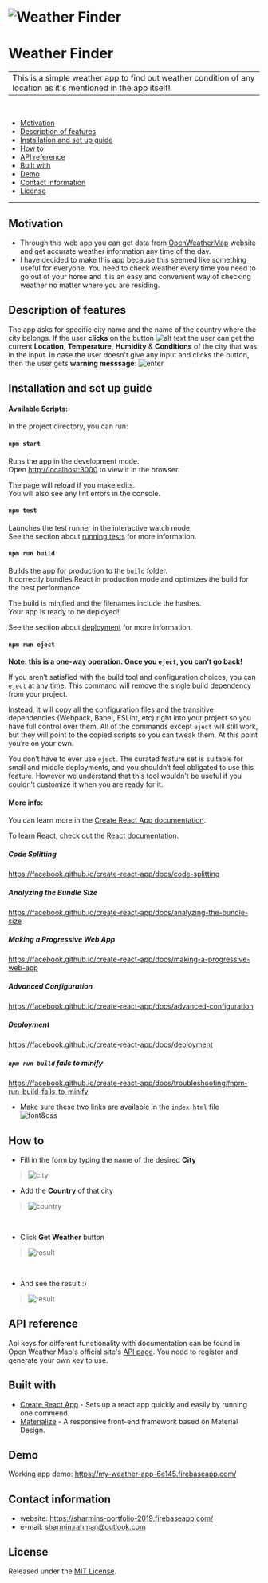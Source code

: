 # ![Weather Finder](images/1.PNG)
# Weather Finder
<table>
<tr>
<td>
  This is a simple weather app to find out weather condition of any location as it's mentioned in the app itself!
</td>
</tr>
</table>

<br>

- [Motivation](#motivation)
- [Description of features](#description-of-features)
- [Installation and set up guide](description-of-features)
- [How to](#how-to)
- [API reference](#api-reference)
- [Built with](#built-with)
- [Demo](#demo)
- [Contact information](#contact-information)
- [License](#license)

---

## Motivation

- Through this web app you can get data from [OpenWeatherMap](https://openweathermap.org/) website and get accurate weather information any time of the day.
- I have decided to make this app because this seemed like something useful for everyone. You need to check weather every time you need to go out of your home and it is an easy and convenient way of checking weather no matter where you are residing.

## Description of features

The app asks for specific city name and the name of the country where the city belongs. If the user **clicks** on the button ![alt text](images/2.PNG "Get Weather") the user can get the current **Location**, **Temperature**, **Humidity** & **Conditions** of the city that was in the input. In case the user doesn't give any input and clicks the button, then the user gets **warning messsage**: ![enter](images/3.PNG)

## Installation and set up guide

#### Available Scripts:

In the project directory, you can run:

#### `npm start`

Runs the app in the development mode.<br>
Open [http://localhost:3000](http://localhost:3000) to view it in the browser.

The page will reload if you make edits.<br>
You will also see any lint errors in the console.

#### `npm test`

Launches the test runner in the interactive watch mode.<br>
See the section about [running tests](https://facebook.github.io/create-react-app/docs/running-tests) for more information.

#### `npm run build`

Builds the app for production to the `build` folder.<br>
It correctly bundles React in production mode and optimizes the build for the best performance.

The build is minified and the filenames include the hashes.<br>
Your app is ready to be deployed!

See the section about [deployment](https://facebook.github.io/create-react-app/docs/deployment) for more information.

#### `npm run eject`

**Note: this is a one-way operation. Once you `eject`, you can’t go back!**

If you aren’t satisfied with the build tool and configuration choices, you can `eject` at any time. This command will remove the single build dependency from your project.

Instead, it will copy all the configuration files and the transitive dependencies (Webpack, Babel, ESLint, etc) right into your project so you have full control over them. All of the commands except `eject` will still work, but they will point to the copied scripts so you can tweak them. At this point you’re on your own.

You don’t have to ever use `eject`. The curated feature set is suitable for small and middle deployments, and you shouldn’t feel obligated to use this feature. However we understand that this tool wouldn’t be useful if you couldn’t customize it when you are ready for it.

#### More info:

You can learn more in the [Create React App documentation](https://facebook.github.io/create-react-app/docs/getting-started).

To learn React, check out the [React documentation](https://reactjs.org/).

##### Code Splitting

https://facebook.github.io/create-react-app/docs/code-splitting

##### Analyzing the Bundle Size

https://facebook.github.io/create-react-app/docs/analyzing-the-bundle-size

##### Making a Progressive Web App

https://facebook.github.io/create-react-app/docs/making-a-progressive-web-app

##### Advanced Configuration

https://facebook.github.io/create-react-app/docs/advanced-configuration

##### Deployment

https://facebook.github.io/create-react-app/docs/deployment

##### `npm run build` fails to minify

https://facebook.github.io/create-react-app/docs/troubleshooting#npm-run-build-fails-to-minify

- Make sure these two links are available in the `index.html` file<br>
![font&css](images/4.PNG)

## How to

- Fill in the form by typing the name of the desired **City**
>![city](images/5.PNG)

- Add the **Country** of that city
>![country](images/6.PNG)
<br>

- Click **Get Weather** button
>![result](images/2.PNG)
<br>

- And see the result :)
>![result](images/7.PNG)

## API reference

Api keys for different functionality with documentation can be found in Open Weather Map's official site's [API page](https://openweathermap.org/api "https://openweathermap.org/api"). You need to register and generate your own key to use.

## Built with 

- [Create React App](https://github.com/facebook/create-react-app "https://github.com/facebook/create-react-app") - Sets up a react app quickly and easily by running one commend.
- [Materialize](https://materializecss.com/ "https://materializecss.com/") - A responsive front-end framework based on Material Design.

## Demo
Working app demo: https://my-weather-app-6e145.firebaseapp.com/

## Contact information
- website: https://sharmins-portfolio-2019.firebaseapp.com/
- e-mail: sharmin.rahman@outlook.com

## License
Released under the [MIT License](https://opensource.org/licenses/MIT).